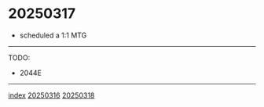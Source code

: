 <head><meta name="viewport" content="width=device-width, initial-scale=1.0, user-scalable=yes" /><meta charset="UTF-8"></head>

# 20250317

- scheduled a 1:1 MTG

---

TODO:

- 2044E

---

[index](../../index.html)
[20250316](20250316.html)
[20250318](20250318.html)
